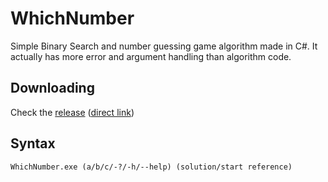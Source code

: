 # WhichNumber
 Simple Binary Search and number guessing game algorithm made in C#. It actually has more error and argument handling than algorithm code.
## Downloading
 Check the [release](https://github.com/jgc777/WhichNumber/releases/latest) ([direct link](https://github.com/jgc777/WhichNumber/releases/latest/download/WhichNumber.exe))
## Syntax
 `WhichNumber.exe (a/b/c/-?/-h/--help) (solution/start reference)`
